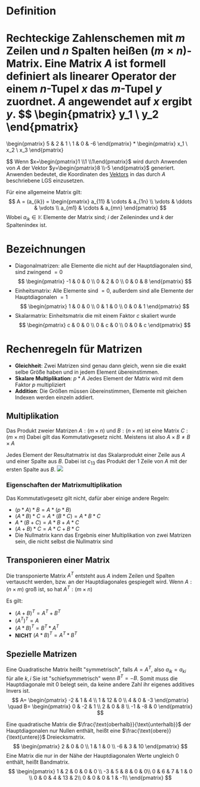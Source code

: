 # Definition
Rechteckige Zahlenschemen mit $m$ Zeilen und $n$ Spalten heißen $(m \times n)$-Matrix.
Eine Matrix $A$ ist formell definiert als linearer Operator der einem $n$-Tupel $x$ das $m$-Tupel $y$ zuordnet. $A$ angewendet auf $x$ ergibt $y$.
$$
\begin{pmatrix}
y_1 \\
y_2
\end{pmatrix}
=
\begin{pmatrix}
5 & 2 & 1 \\
1 & 0 & -6
\end{pmatrix}
*
\begin{pmatrix}
x_1 \\
x_2 \\
x_3
\end{pmatrix}

$$
Wenn $x=\begin{pmatrix}1 \\1 \\1\end{pmatrix}$ wird durch Anwenden von $A$ der Vektor $y=\begin{pmatrix}8 \\-5 \end{pmatrix}$ generiert. Anwenden bedeutet, die Koordinaten des [Vektors](Vektoren%20und%20Vektorräume.md) in das durch $A$ beschriebene LGS einzusetzen.

Für eine allgemeine Matrix gilt:
$$
A = (a_{ik}) = 
\begin{pmatrix}
a_{11} & \cdots & a_{1n} \\
\vdots & \ddots & \vdots \\
a_{m1} & \cdots & a_{mn}
\end{pmatrix}
$$
Wobei $a_{ik} \in \mathbb{K}$ Elemente der Matrix sind; $i$ der Zeilenindex und $k$ der Spaltenindex ist.

# Bezeichnungen
- Diagonalmatrizen: alle Elemente die nicht auf der Hauptdiagonalen sind, sind zwingend $=0$ 
$$
\begin{pmatrix}
-1 & 0 & 0 \\
0 & 2 & 0 \\
0 & 0 & 8
\end{pmatrix}
$$
- Einheitsmatrix: Alle Elemente sind $=0$, außerdem sind alle Elemente der Hauptdiagonalen $=1$ 
$$
\begin{pmatrix}
1 & 0 & 0 \\
0 & 1 & 0 \\
0 & 0 & 1
\end{pmatrix}
$$
- Skalarmatrix: Einheitsmatrix die mit einem Faktor $c$ skaliert wurde
$$
\begin{pmatrix}
c & 0 & 0 \\
0 & c & 0 \\
0 & 0 & c
\end{pmatrix}
$$

# Rechenregeln für Matrizen
- **Gleichheit**: Zwei Matrizen sind genau dann gleich, wenn sie die exakt selbe Größe haben und in jedem Element übereinstimmen.
- **Skalare Multiplikation**: $p * A$ Jedes Element der Matrix wird mit dem Faktor $p$ multipliziert
- **Addition**: Die Größen müssen übereinstimmen, Elemente mit gleichen Indexen werden einzeln addiert.

## Multiplikation
Das Produkt zweier Matrizen $A: (m \times n)$ und $B: (n \times m)$ ist eine Matrix $C: (m \times m)$ 
Dabei gilt das Kommutativgesetz nicht. Meistens ist also $A\times B \neq B\times A$ 

Jedes Element der Resultatmatrix ist das Skalarprodukt einer Zeile aus $A$ und einer Spalte aus $B$. Dabei ist $c_{13}$ das Produkt der 1 Zeile von $A$ mit der ersten Spalte aus $B$.
![](MatrixMultiplikation.png)
### Eigenschaften der Matrixmultiplikation
Das Kommutativgesetz gilt nicht, dafür aber einige andere Regeln:
- $(p * A) * B = A * (p * B)$ 
- $(A*B)*C = A * (B * C) = A * B * C$ 
- $A * (B + C) = A * B + A * C$
- $(A + B) * C = A * C + B * C$
- Die Nullmatrix kann das Ergebnis einer Multiplikation von zwei Matrizen sein, die nicht selbst die Nullmatrix sind

## Transponieren einer Matrix
Die transponierte Matrix $A^T$ entsteht aus $A$ indem Zeilen und Spalten vertauscht werden, bzw. an der Hauptdiagonales gespiegelt wird. Wenn $A: (n \times m)$ groß ist, so hat $A^T: (m \times n)$ 

Es gilt:
- $(A+B)^T = A^T + B^T$ 
- $(A^T)^T = A$  
- $(A * B)^T = B^T * A^T$
- **NICHT** $(A*B)^T=A^T*B^T$ 

## Spezielle Matrizen
Eine Quadratische Matrix heißt "symmetrisch", falls $A=A^T$, also $a_{ik}=a_{ki}$ für alle $k,i$ 
Sie ist "schiefsymmetrisch" wenn $B^T=-B$. Somit muss die Hauptdiagonale mit $0$ belegt sein, da keine andere Zahl ihr eigenes additives Invers ist.
$$
A=
\begin{pmatrix}
-2 & 1 & 4 \\
1 & 12 & 0 \\
4 & 0 & -3
\end{pmatrix}
\quad
B=
\begin{pmatrix}
0 & -2 & 1 \\
2 & 0 & 8 \\
-1 & -8 & 0
\end{pmatrix}
$$

Eine quadratische Matrix die $\frac{\text{oberhalb}}{\text{unterhalb}}$ der Hauptdiagonalen nur Nullen enthält, heißt eine $\frac{\text{obere}}{\text{untere}}$ Dreiecksmatrix.
$$
\begin{pmatrix}
2 & 0 & 0 \\
1 & 1 & 0 \\
-6 & 3 & 10
\end{pmatrix}
$$
Eine Matrix die nur in der Nähe der Hauptdiagonalen Werte ungleich $0$ enthält, heißt Bandmatrix.
$$
\begin{pmatrix}
1 & 2 & 0 & 0 & 0 \\
-3 & 5 & 8 & 0 & 0\\
0 & 6 & 7 & 1 & 0 \\
0 & 0 & 4 & 13 & 2\\
0 & 0 & 0 & 1 & -1\\
\end{pmatrix}
$$
